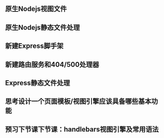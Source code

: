 ## 原生Nodejs视图文件
## 原生Nodejs静态文件处理
## 新建Express脚手架
## 新建路由服务和404/500处理器
## Express静态文件处理
## 思考设计一个页面模板/视图引擎应该具备哪些基本功能
## 预习下节课下节课：handlebars视图引擎及常用语法